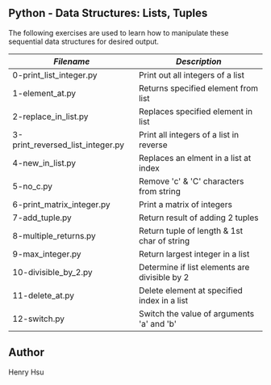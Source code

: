 ## Python - Data Structures: Lists, Tuples

The following exercises are used to learn how to manipulate these sequential data structures for desired output.

|            *Filename*            |              *Description*                 |
|----------------------------------|------------------------------------------------|
| 0-print_list_integer.py          | Print out all integers of a list               |
| 1-element_at.py                  | Returns specified element from list            |
| 2-replace_in_list.py             | Replaces specified element in list             |
| 3-print_reversed_list_integer.py | Print all integers of a list in reverse        |
| 4-new_in_list.py                 | Replaces an elment in a list at index          |
| 5-no_c.py                        | Remove 'c' & 'C' characters from string        |
| 6-print_matrix_integer.py        | Print a matrix of integers                     |
| 7-add_tuple.py                   | Return result of adding 2 tuples               |
| 8-multiple_returns.py            | Return tuple of length & 1st char of string    |
| 9-max_integer.py                 | Return largest integer in a list               |
| 10-divisible_by_2.py             | Determine if list elements are divisible by 2  |
| 11-delete_at.py                  | Delete element at specified index in a list    |
| 12-switch.py                     | Switch the value of arguments 'a' and 'b'      | 



## Author
Henry Hsu
